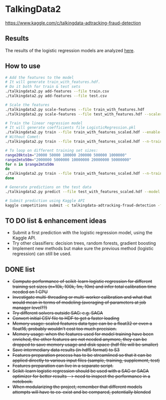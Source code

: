 # TalkingData2

https://www.kaggle.com/c/talkingdata-adtracking-fraud-detection

## Results

The results of the logistic regression models are analyzed [here](results/logreg_results.ipynb).

## How to use

```bash
# Add the features to the model
# It will generate train_with_features.hdf.
# Do it both for train & test sets
./talkingdata2.py add-features --file train.csv
./talkingdata2.py add-features --file test.csv

# Scale the features
./talkingdata2.py scale-features --file train_with_features.hdf
./talkingdata2.py scale-features --file test_with_features.hdf --scaler StandardScaler.pkl

# Train the linear regression model
# It will generate coefficients file LogisticRegression.pkl
./talkingdata2.py train --file train_with_features_scaled.hdf --enable-comet-ml --n-training 10000000
# Without Comet:
./talkingdata2.py train --file train_with_features_scaled.hdf --n-training 10000000

# To loop on different training set sizes:
range20kto1m="20000 50000 100000 200000 500000 1000000"
range2mto50m="2000000 5000000 10000000 20000000 50000000"
for n in $range2mto50m
do
./talkingdata2.py train --file train_with_features_scaled.hdf --n-training $n
done

# Generate predictions on the test data
./talkingdata2.py predict --file test_with_features_scaled.hdf --model LogisticRegression.pkl

# Submit prediction using Kaggle API
kaggle competitions submit -c talkingdata-adtracking-fraud-detection -f prediction.csv -m 'Submission'
```

## TO DO list & enhancement ideas
* Submit a first prediction with the logistic regression model, using the Kaggle API.
* Try other classifiers: decision trees, random forests, gradient boosting
* Implement new methods but make sure the previous method (logistic regression) can still be used.

## DONE list
* ~~Compute performance of scikit-learn logistic regression for different training set sizes (n=10k, 100k, 1m, 10m) and infer total calibration time needed on 1 CPU~~
* ~~Investigate multi-threading or multi-worker calibration and what that would mean in terms of modeling (averaging of parameters at job manager level??)~~
* ~~Try different solvers outside SAG: e.g. SAGA~~
* ~~Convert initial CSV file to HDF to get a faster loading~~
* ~~Memory usage: scaled features data type can be a float32 or even a float16, probably wouldn't cost too much precision.~~
* ~~Memory usage: when the features used for model training have been enriched, the other features are not needed anymore, they can be dropped to save memory usage and disk space (hdf file will be smaller)~~
* ~~Save intermediary data results (in hdf5 format) to S3~~
* ~~Features preparation process has to be streamlined so that it can be applied directly to various input files (sample, training, supplement, test)~~
* ~~Features preparation can live in a separate script.~~
* ~~Scikit-learn logistic regression should be used with a SAG or SAGA optimizer for better results --> need to inspect the performance in a notebook.~~
* ~~When modularizing the project, remember that different models attempts will have to co-exist and be compared, potentially blended~~
